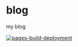 # blog
my blog

[![pages-build-deployment](https://github.com/zhangwentao/blog/actions/workflows/pages/pages-build-deployment/badge.svg?event=status)](https://github.com/zhangwentao/blog/actions/workflows/pages/pages-build-deployment)
